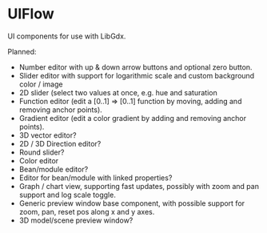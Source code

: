 UIFlow
======

UI components for use with LibGdx.

Planned:
 * Number editor with up & down arrow buttons and optional zero button.
 * Slider editor with support for logarithmic scale and custom background color / image
 * 2D slider (select two values at once, e.g. hue and saturation
 * Function editor (edit a [0..1] => [0..1] function by moving, adding and removing anchor points).
 * Gradient editor (edit a color gradient by adding and removing anchor points).
 * 3D vector editor?
 * 2D / 3D Direction editor?
 * Round slider?
 * Color editor
 * Bean/module editor?
 * Editor for bean/module with linked properties?
 * Graph / chart view, supporting fast updates, possibly with zoom and pan support and log scale toggle.
 * Generic preview window base component, with possible support for zoom, pan, reset pos along x and y axes.
 * 3D model/scene preview window?
 
 
 
